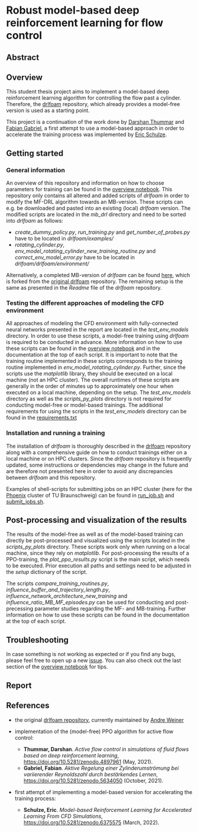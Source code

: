 # Robust model-based deep reinforcement learning for flow control
## Abstract

## Overview
This student thesis project aims to implement a model-based deep reinforcement learning algorithm for controlling the
flow past a cylinder. Therefore, the [drlfoam](https://github.com/OFDataCommittee/drlfoam) repository, which already 
provides a model-free version is used as a starting point.

This project is a continuation of the work done by [Darshan Thummar](https://github.com/darshan315/flow_past_cylinder_by_DRL) and
[Fabian Gabriel](https://github.com/FabianGabriel/Active_flow_control_past_cylinder_using_DRL), a first attempt to use a model-based
approach in order to accelerate the training process was implemented by [Eric Schulze](https://github.com/ErikSchulze1796/Active_flow_control_past_cylinder_using_DRL).

## Getting started
### General information
An overview of this repository and information on how to choose parameters for training can be found in the
[overview notebook](https://github.com/JanisGeise/robust_MB_DRL_for_flow_control/blob/main/overview.ipynb). This 
repository only contains all altered and added scripts of *drlfoam* in order to modify the MF-DRL algorithm towards an
MB-version. These scripts can e.g. be downloaded and pasted into an existing (local) *drlfoam* version. The modified scripts are 
located in the *mb_drl* directory and need to be sorted into *drlfoam* as follows:

- *create_dummy_policy.py*, *run_training.py* and *get_number_of_probes.py* have to be located in *drlfoam/examples/*
- *rotating_cylinder.py*, *env_model_rotating_cylinder_new_training_routine.py* and *correct_env_model_error.py* have to
  be located in *drlfoam/drlfoam/environment/*

Alternatively, a completed MB-version of *drlfoam* can be found [here](https://github.com/JanisGeise/drlfoam), which is forked from the
[original drlfoam](https://github.com/OFDataCommittee/drlfoam) repository. The remaining setup is the same as presented in the
*Readme* file of the *drlfoam* repository.

### Testing the different approaches of modeling the CFD environment
All approaches of modeling the CFD environment with fully-connected neural networks presented in the report are located in the *test_env_models* directory.
In order to use these scripts, a model-free training using *drlfoam* is required to be conducted in advance. More information on how to use these scripts can
be found in the [overview notebook](https://github.com/JanisGeise/robust_MB_DRL_for_flow_control/blob/main/overview.ipynb) and in the documentation at the top of each script.
It is important to note that the training routine implemented in these scripts corresponds to the training routine implemented in
*env_model_rotating_cylinder.py*. Further, since the scripts use the *matplotlib* library, they should be executed on a local machine (not an HPC cluster).
The overall runtimes of these scripts are generally in the order of minutes up to approximately one hour when executed on a local machine, depending on the setup.
The *test_env_models* directory as well as the *scripts_py_plots* directory is not required for conducting model-free or model-based trainings.
The additional requirements for using the scripts in the *test_env_models* directory can be found in the [requirements.txt](https://github.com/JanisGeise/robust_MB_DRL_for_flow_control/blob/main/requirements.txt)

### Installation and running a training
The installation of *drlfoam* is thoroughly described in the [drlfoam](https://github.com/OFDataCommittee/drlfoam)
repository along with a comprehensive guide on how to conduct trainings either on a local machine or on HPC clusters.
Since the *drlfoam* repository is frequently updated, some instructions or dependencies may change in the future and are therefore
not presented here in order to avoid any discrepancies between *drlfoam* and this repository.

Examples of shell-scripts for submitting jobs on an HPC cluster (here for the [Phoenix](https://www.tu-braunschweig.de/it/dienste/21/phoenix)
cluster of TU Braunschweig) can be found in [run_job.sh](https://github.com/JanisGeise/robust_MB_DRL_for_flow_control/blob/main/run_job.sh)
and [submit_jobs.sh](https://github.com/JanisGeise/robust_MB_DRL_for_flow_control/blob/main/submit_jobs.sh).

## Post-processing and visualization of the results
The results of the model-free as well as of the model-based training can directly be post-processed and visualized using 
the scripts located in the *scripts_py_plots* directory. These scripts work only when running on a local machine, since
they rely on *matplotlib*. For post-processing the results of a PPO-training, the *plot_ppo_results.py* script is the main
script, which needs to be executed. Prior execution all paths and settings need to be adjusted in the *setup* dictionary
of the script.

The scripts *compare_training_routines.py*, *influence_buffer_and_trajectory_length.py*, 
*influence_network_architecture_new_training* and *influence_ratio_MB_MF_episodes.py* can be used for conducting and post-precessing
parameter studies regarding the MF- and MB-training. Further information on how to use these scripts can be found in the documentation
at the top of each script.


## Troubleshooting
In case something is not working as expected or if you find any bugs, please feel free to open up a new
[issue](https://github.com/JanisGeise/robust_MB_DRL_for_flow_control/issues). You can also check out the last section of the 
[overview notebook](https://github.com/JanisGeise/robust_MB_DRL_for_flow_control/blob/main/overview.ipynb) for tips.

## Report

## References
- the original [drlfoam repository](https://github.com/OFDataCommittee/drlfoam), currently maintained by
  [Andre Weiner](https://github.com/AndreWeiner)
- implementation of the (model-free) PPO algorithm for active flow control:
  * **Thummar, Darshan**. *Active flow control in simulations of fluid flows based on deep reinforcement learning*,
  https://doi.org/10.5281/zenodo.4897961 (May, 2021).
  * **Gabriel, Fabian**. *Aktive Regelung einer Zylinderumströmung bei variierender Reynoldszahl durch bestärkendes Lernen*,
  https://doi.org/10.5281/zenodo.5634050 (October, 2021).

- first attempt of implementing a model-based version for accelerating the training process:
  * **Schulze, Eric**. *Model-based Reinforcement Learning for Accelerated Learning From CFD Simulations*,
  https://doi.org/10.5281/zenodo.6375575 (March, 2022).
